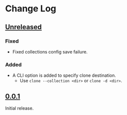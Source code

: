 # Change Log

## [Unreleased]

### Fixed
* Fixed collections config save failure.

### Added
* A CLI option is added to specify clone destination.
    + Use `clone --collection <dir>` or `clone -d <dir>`.

## [0.0.1]

Initial release.

[Unreleased]: <https://github.com/lo48576/fbxcel/compare/v0.0.1...develop>
[0.0.1]: <https://github.com/lo48576/fbxcel/releases/tag/v0.0.1>
